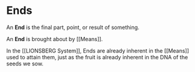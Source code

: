 # Ends
An **End** is the final part, point, or result of something. 

An **End** is brought about by [[Means]]. 

In the [[LIONSBERG System]], Ends are already inherent in the [[Means]] used to attain them, just as the fruit is already inherent in the DNA of the seeds we sow. 
